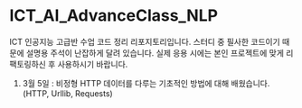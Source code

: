 # ICT_AI_AdvanceClass_NLP
ICT 인공지능 고급반 수업 코드 정리 리포지토리입니다.
스터디 중 필사한 코드이기 때문에 설명용 주석이 난잡하게 달려 있습니다. 
실제 응용 시에는 본인 프로젝트에 맞게 리팩토링하신 후 사용하시기 바랍니다. 

1. 3월 5일 : 비정형 HTTP 데이터를 다루는 기초적인 방법에 대해 배웠습니다. (HTTP, Urllib, Requests)
